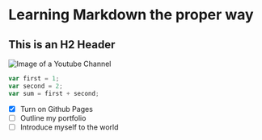 # Learning Markdown the proper way
## This is an H2 Header
![Image of a Youtube Channel](https://github.com/user-attachments/assets/debbdf4c-8fb9-4dd5-b215-85d97359e5f9)
```javascript
var first = 1;
var second = 2;
var sum = first + second;
```
- [x] Turn on Github Pages
- [ ] Outline my portfolio
- [ ] Introduce myself to the world
